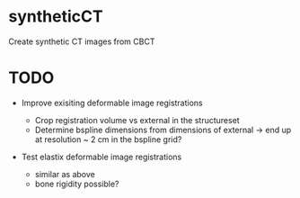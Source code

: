 # syntheticCT
Create synthetic CT images from CBCT

# TODO
- Improve exisiting deformable image registrations
    - Crop registration volume vs external in the structureset
    - Determine bspline dimensions from dimensions of external -> end up at resolution ~ 2 cm in the bspline grid? 
    
- Test elastix deformable image registrations
    - similar as above
    - bone rigidity possible?

